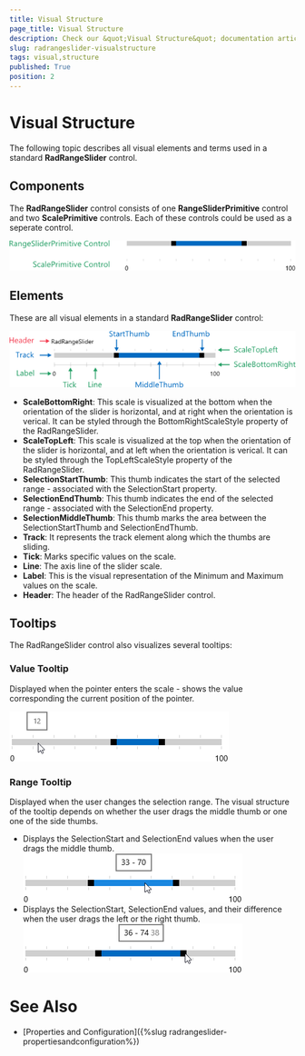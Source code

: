 ```yaml
---
title: Visual Structure
page_title: Visual Structure
description: Check our &quot;Visual Structure&quot; documentation article for RadRangeSlider for UWP control.
slug: radrangeslider-visualstructure
tags: visual,structure
published: True
position: 2
---
```


# Visual Structure

The following topic describes all visual elements and terms used in a standard **RadRangeSlider** control.

## Components

The **RadRangeSlider** control consists of one **RangeSliderPrimitive** control and two **ScalePrimitive** controls. Each of these controls could be used as a seperate control.

![Rad Range Slider-Components](images/RadRangeSlider-Components.png)

## Elements

These are all visual elements in a standard **RadRangeSlider** control:

![Rad Range Slider-Visual Structire](images/RadRangeSlider-VisualStructire.png)

* **ScaleBottomRight**: This scale is visualized at the bottom when the orientation of the slider is horizontal,
and at right when the orientation is verical. It can be styled through the BottomRightScaleStyle property of the RadRangeSlider.
* **ScaleTopLeft**: This scale is visualized at the top when the orientation of the slider is horizontal,
and at left when the orientation is verical. It can be styled through the TopLeftScaleStyle property of the RadRangeSlider.
* **SelectionStartThumb**: This thumb indicates the start of the selected range - associated with the SelectionStart property.
* **SelectionEndThumb**: This thumb indicates the end of the selected range - associated with the SelectionEnd property.
* **SelectionMiddleThumb**: This thumb marks the area between the SelectionStartThumb and SelectionEndThumb.
* **Track**: It represents the track element along which the thumbs are sliding.
* **Tick**: Marks specific values on the scale.
* **Line**: The axis line of the slider scale.
* **Label**: This is the visual representation of the Minimum and Maximum values on the scale.
* **Header**: The header of the RadRangeSlider control.

## Tooltips

The RadRangeSlider control also visualizes several tooltips:

### Value Tooltip

Displayed when the pointer enters the scale - shows the value corresponding the current position of the pointer.

![Value Tool Tip](images/RadRangeSlider-ValueToolTip.png)

### Range Tooltip

Displayed when the user changes the selection range. The visual structure of the tooltip depends on whether the user drags the middle thumb or one one of the side thumbs.

* Displays the SelectionStart and SelectionEnd values when the user drags the middle thumb.  
![Range Tool Tip-Drag Middle](images/RadRangeSlider-RangeToolTip-DragMiddle.png)
* Displays the SelectionStart, SelectionEnd values, and their difference when the user drags the left or the right thumb.  
![Range Tool Tip-Drag Right](images/RadRangeSlider-RangeToolTip-DragRight.png)

# See Also

 * [Properties and Configuration]({%slug radrangeslider-propertiesandconfiguration%})
